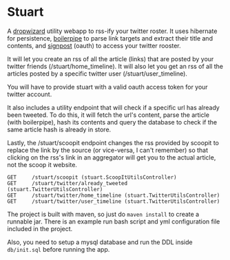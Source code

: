 # Stuart

A [dropwizard](http://dropwizard.codahale.com/) utility webapp to rss-ify your twitter roster. It uses hibernate for persistence, [boilerpipe](https://code.google.com/p/boilerpipe/) to parse link targets and extract their title and contents, and [signpost](https://code.google.com/p/oauth-signpost/) (oauth) to access your twitter rooster.

It will let you create an rss of all the article (links) that are posted by your twitter friends (/stuart/home_timeline). It will also let you get an rss of all the articles posted by a specific twitter user (/stuart/user_timeline).

You will have to provide stuart with a valid oauth access token for your twitter account. 

It also includes a utility endpoint that will check if a specific url has already been tweeted. To do this, it will fetch the url's content, parse the article (with boilerpipe), hash its contents and query the database to check if the same article hash is already in store.

Lastly, the /stuart/scoopit endpoint changes the rss provided by scoopit to replace the link by the source (or vice-versa, I can't remember) so that clicking on the rss's link in an aggregator will get you to the actual article, not the scoop it website.


    GET     /stuart/scoopit (stuart.ScoopItUtilsController)
    GET     /stuart/twitter/already_tweeted (stuart.TwitterUtilsController)
    GET     /stuart/twitter/home_timeline (stuart.TwitterUtilsController)
    GET     /stuart/twitter/user_timeline (stuart.TwitterUtilsController)
    
The project is built with maven, so just do `maven install` to create a runnable jar. There is an example run bash script and yml configuration file included in the project.

Also, you need to setup a mysql database and run the DDL inside `db/init.sql` before running the app. 